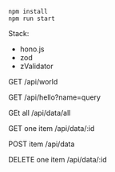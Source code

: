 ```
npm install
npm run start
```

Stack:

- hono.js
- zod
- zValidator

GET
/api/world

GET
/api/hello?name=query

GEt all
/api/data/all

GET one item
/api/data/:id

POST item
/api/data

DELETE one item
/api/data/:id
